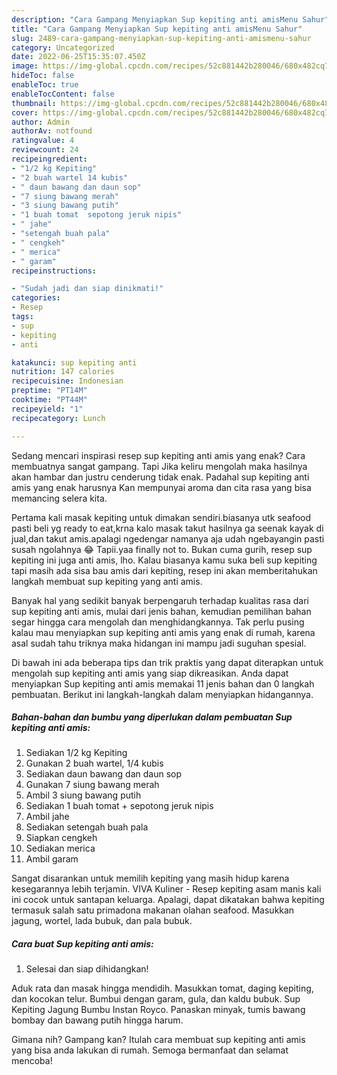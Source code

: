 ```yaml
---
description: "Cara Gampang Menyiapkan Sup kepiting anti amisMenu Sahur"
title: "Cara Gampang Menyiapkan Sup kepiting anti amisMenu Sahur"
slug: 2489-cara-gampang-menyiapkan-sup-kepiting-anti-amismenu-sahur
category: Uncategorized
date: 2022-06-25T15:35:07.450Z
image: https://img-global.cpcdn.com/recipes/52c881442b280046/680x482cq70/sup-kepiting-anti-amis-foto-resep-utama.jpg
hideToc: false
enableToc: true
enableTocContent: false
thumbnail: https://img-global.cpcdn.com/recipes/52c881442b280046/680x482cq70/sup-kepiting-anti-amis-foto-resep-utama.jpg
cover: https://img-global.cpcdn.com/recipes/52c881442b280046/680x482cq70/sup-kepiting-anti-amis-foto-resep-utama.jpg
author: Admin
authorAv: notfound
ratingvalue: 4
reviewcount: 24
recipeingredient:
- "1/2 kg Kepiting"
- "2 buah wartel 14 kubis"
- " daun bawang dan daun sop"
- "7 siung bawang merah"
- "3 siung bawang putih"
- "1 buah tomat  sepotong jeruk nipis"
- " jahe"
- "setengah buah pala"
- " cengkeh"
- " merica"
- " garam"
recipeinstructions:

- "Sudah jadi dan siap dinikmati!"
categories:
- Resep
tags:
- sup
- kepiting
- anti

katakunci: sup kepiting anti 
nutrition: 147 calories
recipecuisine: Indonesian
preptime: "PT14M"
cooktime: "PT44M"
recipeyield: "1"
recipecategory: Lunch

---
```



Sedang mencari inspirasi resep sup kepiting anti amis yang enak? Cara membuatnya sangat gampang. Tapi Jika keliru mengolah maka hasilnya akan hambar dan justru cenderung tidak enak. Padahal sup kepiting anti amis yang enak harusnya Kan mempunyai aroma dan cita rasa yang bisa memancing selera kita.


Pertama kali masak kepiting untuk dimakan sendiri.biasanya utk seafood pasti beli yg ready to eat,krna kalo masak takut hasilnya ga seenak kayak di jual,dan takut amis.apalagi ngedengar namanya aja udah ngebayangin pasti susah ngolahnya 😂 Tapii.yaa finally not to. Bukan cuma gurih, resep sup kepiting ini juga anti amis, lho. Kalau biasanya kamu suka beli sup kepiting tapi masih ada sisa bau amis dari kepiting, resep ini akan memberitahukan langkah membuat sup kepiting yang anti amis.

Banyak hal yang sedikit banyak berpengaruh terhadap kualitas rasa dari sup kepiting anti amis, mulai dari jenis bahan, kemudian pemilihan bahan segar hingga cara mengolah dan menghidangkannya. Tak perlu pusing kalau mau menyiapkan sup kepiting anti amis yang enak di rumah, karena asal sudah tahu triknya maka hidangan ini mampu jadi suguhan spesial.


Di bawah ini ada beberapa tips dan trik praktis yang dapat diterapkan untuk mengolah sup kepiting anti amis yang siap dikreasikan. Anda dapat menyiapkan Sup kepiting anti amis memakai 11 jenis bahan dan 0 langkah pembuatan. Berikut ini langkah-langkah dalam menyiapkan hidangannya.

<!--inarticleads1-->

##### Bahan-bahan dan bumbu yang diperlukan dalam pembuatan Sup kepiting anti amis:

1. Sediakan 1/2 kg Kepiting
1. Gunakan 2 buah wartel, 1/4 kubis
1. Sediakan  daun bawang dan daun sop
1. Gunakan 7 siung bawang merah
1. Ambil 3 siung bawang putih
1. Sediakan 1 buah tomat + sepotong jeruk nipis
1. Ambil  jahe
1. Sediakan setengah buah pala
1. Siapkan  cengkeh
1. Sediakan  merica
1. Ambil  garam


Sangat disarankan untuk memilih kepiting yang masih hidup karena kesegarannya lebih terjamin. VIVA Kuliner - Resep kepiting asam manis kali ini cocok untuk santapan keluarga. Apalagi, dapat dikatakan bahwa kepiting termasuk salah satu primadona makanan olahan seafood. Masukkan jagung, wortel, lada bubuk, dan pala bubuk. 

<!--inarticleads2-->

##### Cara buat Sup kepiting anti amis:


1. Selesai dan siap dihidangkan!

Aduk rata dan masak hingga mendidih. Masukkan tomat, daging kepiting, dan kocokan telur. Bumbui dengan garam, gula, dan kaldu bubuk. Sup Kepiting Jagung Bumbu Instan Royco. Panaskan minyak, tumis bawang bombay dan bawang putih hingga harum. 

Gimana nih? Gampang kan? Itulah cara membuat sup kepiting anti amis yang bisa anda lakukan di rumah. Semoga bermanfaat dan selamat mencoba!
